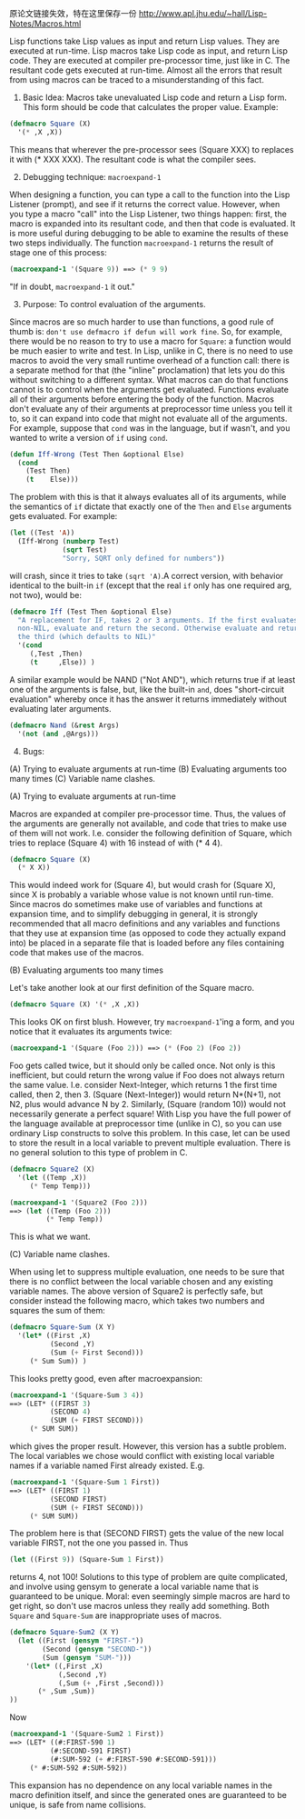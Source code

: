 原论文链接失效，特在这里保存一份
<http://www.apl.jhu.edu/~hall/Lisp-Notes/Macros.html>

Lisp functions take Lisp values as input and return Lisp values. They are executed at run-time. Lisp macros take Lisp code as input, and return Lisp code. They are executed at compiler pre-processor time, just like in C. The resultant code gets executed at run-time. Almost all the errors that result from using macros can be traced to a misunderstanding of this fact.



1. Basic Idea: Macros take unevaluated Lisp code and return a Lisp form. This form should be code that calculates the proper value. Example:

```lisp
(defmacro Square (X) 
  '(* ,X ,X))
```

This means that wherever the pre-processor sees (Square XXX) to replaces it with (* XXX XXX). The resultant code is what the compiler sees.


2. Debugging technique: `macroexpand-1`

When designing a function, you can type a call to the function into the Lisp Listener (prompt), and see if it returns the correct value. However, when you type a macro "call" into the Lisp Listener, two things happen: first, the macro is expanded into its resultant code, and then that code is evaluated. It is more useful during debugging to be able to examine the results of these two steps individually. The function `macroexpand-1` returns the result of stage one of this process:

```lisp
(macroexpand-1 '(Square 9)) ==> (* 9 9)
```

"If in doubt, `macroexpand-1` it out."

3. Purpose: To control evaluation of the arguments.

Since macros are so much harder to use than functions, a good rule of thumb is: `don't use defmacro if defun will work fine`. So, for example, there would be no reason to try to use a macro for `Square`: a function would be much easier to write and test. In Lisp, unlike in C, there is no need to use macros to avoid the very small runtime overhead of a function call: there is a separate method for that (the "inline" proclamation) that lets you do this without switching to a different syntax. What macros can do that functions cannot is to control when the arguments get evaluated. Functions evaluate all of their arguments before entering the body of the function. Macros don't evaluate any of their arguments at preprocessor time unless you tell it to, so it can expand into code that might not evaluate all of the arguments. For example, suppose that `cond` was in the language, but if wasn't, and you wanted to write a version of `if` using `cond`.


```lisp
(defun Iff-Wrong (Test Then &optional Else)
  (cond
    (Test Then)
    (t    Else)))
```

The problem with this is that it always evaluates all of its arguments, while the semantics of `if` dictate that exactly one of the `Then` and `Else` arguments gets evaluated. For example:

```lisp
(let ((Test 'A))
  (Iff-Wrong (numberp Test)
             (sqrt Test)
             "Sorry, SQRT only defined for numbers"))
```

will crash, since it tries to take `(sqrt 'A)`.A correct version, with behavior identical to the built-in `if` (except that the real `if` only has one required arg, not two), would be:

```lisp
(defmacro Iff (Test Then &optional Else)
  "A replacement for IF, takes 2 or 3 arguments. If the first evaluates to
  non-NIL, evaluate and return the second. Otherwise evaluate and return
  the third (which defaults to NIL)"
  '(cond
     (,Test ,Then)
     (t     ,Else)) )
```

A similar example would be NAND ("Not AND"), which returns true if at least one of the arguments is false, but, like the built-in `and`, does "short-circuit evaluation" whereby once it has the answer it returns immediately without evaluating later arguments.

```lisp
(defmacro Nand (&rest Args)
  '(not (and ,@Args)))
```

4. Bugs:

(A) Trying to evaluate arguments at run-time
(B) Evaluating arguments too many times
(C) Variable name clashes.



(A) Trying to evaluate arguments at run-time


Macros are expanded at compiler pre-processor time. Thus, the values of the arguments are generally not available, and code that tries to make use of them will not work. I.e. consider the following definition of Square, which tries to replace (Square 4) with 16 instead of with (* 4 4).

```lisp
(defmacro Square (X)
  (* X X))
```

This would indeed work for (Square 4), but would crash for (Square X), since X is probably a variable whose value is not known until run-time. Since macros do sometimes make use of variables and functions at expansion time, and to simplify debugging in general, it is strongly recommended that all macro definitions and any variables and functions that they use at expansion time (as opposed to code they actually expand into) be placed in a separate file that is loaded before any files containing code that makes use of the macros.




(B) Evaluating arguments too many times


Let's take another look at our first definition of the Square macro.

```lisp
(defmacro Square (X) '(* ,X ,X))
```

This looks OK on first blush. However, try `macroexpand-1`'ing a form, and you notice that it evaluates its arguments twice:

```lisp
(macroexpand-1 '(Square (Foo 2))) ==> (* (Foo 2) (Foo 2))
```

Foo gets called twice, but it should only be called once. Not only is this inefficient, but could return the wrong value if Foo does not always return the same value. I.e. consider Next-Integer, which returns 1 the first time called, then 2, then 3. (Square (Next-Integer)) would return N*(N+1), not N2, plus would advance N by 2. Similarly, (Square (random 10)) would not necessarily generate a perfect square! With Lisp you have the full power of the language available at preprocessor time (unlike in C), so you can use ordinary Lisp constructs to solve this problem. In this case, let can be used to store the result in a local variable to prevent multiple evaluation. There is no general solution to this type of problem in C.

```lisp
(defmacro Square2 (X)
  '(let ((Temp ,X))
     (* Temp Temp)))

(macroexpand-1 '(Square2 (Foo 2)))
==> (let ((Temp (Foo 2)))
         (* Temp Temp))
```

This is what we want.


(C) Variable name clashes.


When using let to suppress multiple evaluation, one needs to be sure that there is no conflict between the local variable chosen and any existing variable names. The above version of Square2 is perfectly safe, but consider instead the following macro, which takes two numbers and squares the sum of them:

```lisp
(defmacro Square-Sum (X Y)
  '(let* ((First ,X)
          (Second ,Y)
          (Sum (+ First Second)))
     (* Sum Sum)) )
```

This looks pretty good, even after macroexpansion:

```lisp
(macroexpand-1 '(Square-Sum 3 4))
==> (LET* ((FIRST 3)
          (SECOND 4)
          (SUM (+ FIRST SECOND)))
     (* SUM SUM))
```

which gives the proper result. However, this version has a subtle problem. The local variables we chose would conflict with existing local variable names if a variable named First already existed. E.g.

```lisp
(macroexpand-1 '(Square-Sum 1 First)) 
==> (LET* ((FIRST 1)
          (SECOND FIRST)
          (SUM (+ FIRST SECOND)))
     (* SUM SUM))
```

The problem here is that (SECOND FIRST) gets the value of the new local variable FIRST, not the one you passed in. Thus

```lisp
(let ((First 9)) (Square-Sum 1 First)) 
```

returns 4, not 100! Solutions to this type of problem are quite complicated, and involve using gensym to generate a local variable name that is guaranteed to be unique.
Moral: even seemingly simple macros are hard to get right, so don't use macros unless they really add something. Both `Square` and `Square-Sum` are inappropriate uses of macros.

```lisp
(defmacro Square-Sum2 (X Y)
  (let ((First (gensym "FIRST-"))
        (Second (gensym "SECOND-"))
        (Sum (gensym "SUM-")))
    '(let* ((,First ,X)
            (,Second ,Y)
            (,Sum (+ ,First ,Second)))
       (* ,Sum ,Sum))
))
```

Now

```lisp
(macroexpand-1 '(Square-Sum2 1 First))
==> (LET* ((#:FIRST-590 1)
          (#:SECOND-591 FIRST)
          (#:SUM-592 (+ #:FIRST-590 #:SECOND-591)))
     (* #:SUM-592 #:SUM-592))
```

This expansion has no dependence on any local variable names in the macro definition itself, and since the generated ones are guaranteed to be unique, is safe from name collisions.